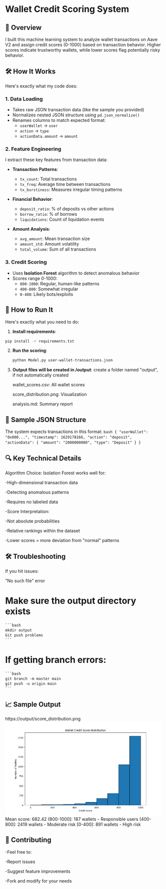 # Wallet Credit Scoring System

## 📌 Overview
I built this machine learning system to analyze wallet transactions on Aave V2 and assign credit scores (0-1000) based on transaction behavior. Higher scores indicate trustworthy wallets, while lower scores flag potentially risky behavior.

## 🛠 How It Works
Here's exactly what my code does:

### 1. Data Loading
- Takes raw JSON transaction data (like the sample you provided)
- Normalizes nested JSON structure using `pd.json_normalize()`
- Renames columns to match expected format:
  - `userWallet` → `user`
  - `action` → `type`
  - `actionData.amount` → `amount`

### 2. Feature Engineering
I extract these key features from transaction data:
- **Transaction Patterns**:
  - `tx_count`: Total transactions
  - `tx_freq`: Average time between transactions
  - `tx_burstiness`: Measures irregular timing patterns

- **Financial Behavior**:
  - `deposit_ratio`: % of deposits vs other actions
  - `borrow_ratio`: % of borrows
  - `liquidations`: Count of liquidation events

- **Amount Analysis**:
  - `avg_amount`: Mean transaction size
  - `amount_std`: Amount volatility
  - `total_volume`: Sum of all transactions

### 3. Credit Scoring
- Uses **Isolation Forest** algorithm to detect anomalous behavior
- Scores range 0-1000:
  - `800-1000`: Regular, human-like patterns
  - `400-800`: Somewhat irregular
  - `0-400`: Likely bots/exploits

## 🚀 How to Run It
Here's exactly what you need to do:

 1. **Install requirements**:
   ```bash
   pip install -r requirements.txt
   ```
 2. **Run the scoring**:
    ```bash
    python Model.py user-wallet-transactions.json
    ```
 3. **Output files will be created in /output**:
    create a folder named "output", if not automatically created

    wallet_scores.csv: All wallet scores

    score_distribution.png: Visualization

    analysis.md: Summary report

## 📂 Sample JSON Structure
The system expects transactions in this format:
    ```bash
    {
    "userWallet": "0x000...",
    "timestamp": 1629178166,
    "action": "deposit",
    "actionData": {
        "amount": "2000000000",
        "type": "Deposit"
    }
    }
    ```
## 🔍 Key Technical Details
Algorithm Choice: Isolation Forest works well for:

-High-dimensional transaction data

-Detecting anomalous patterns

-Requires no labeled data

-Score Interpretation:

-Not absolute probabilities

-Relative rankings within the dataset

-Lower scores = more deviation from "normal" patterns

## 🛠 Troubleshooting
If you hit issues:

"No such file" error
# Make sure the output directory exists
    ```bash
    mkdir output
    Git push problems
    ```
# If getting branch errors:
    ```bash
    git branch -m master main
    git push -u origin main
    ```
## 📈 Sample Output
https://output/score_distribution.png
![Credit Score Distribution](output/score_distribution.png)
Mean score: 682.42
(800-1000]: 187 wallets - Responsible users
(400-800]: 2419 wallets - Moderate risk
[0-400]: 891 wallets - High risk
## 🤝 Contributing
-Feel free to:

-Report issues

-Suggest feature improvements

-Fork and modify for your needs